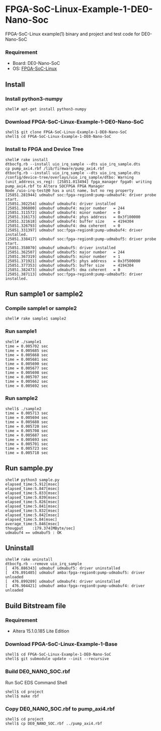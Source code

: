 FPGA-SoC-Linux-Example-1-DE0-Nano-Soc
=====================================

FPGA-SoC-Linux example(1) binary and project and test code for DE0-Nano-SoC

### Requirement

* Board: DE0-Nano-SoC
* OS: [FPGA-SoC-Linux](https://github.com/ikwzm/FPGA-SoC-Linux.git)

## Install

### Install python3-numpy

```console
shell# apt-get install python3-numpy
```

### Download FPGA-SoC-Linux-Example-1-DE0-Nano-SoC

```console
shell$ git clone FPGA-SoC-Linux-Example-1-DE0-Nano-SoC
shell$ cd FPGA-SoC-Linux-Example-1-DE0-Nano-SoC
```

### Install to FPGA and Device Tree

```console
shell# rake install
dtbocfg.rb --install uio_irq_sample --dts uio_irq_sample.dts
cp pump_axi4.rbf /lib/firmware/pump_axi4.rbf
dtbocfg.rb --install uio_irq_sample --dts uio_irq_sample.dts
/config/device-tree/overlays/uio_irq_sample/dtbo: Warning (unit_address_vs_reg): [25851.013494] fpga_manager fpga0: writing pump_axi4.rbf to Altera SOCFPGA FPGA Manager
Node /uio-irq-test@0 has a unit name, but no reg property
[25851.281944] udmabuf soc:fpga-region0:pump-udmabuf4: driver probe start.
[25851.302254] udmabuf udmabuf4: driver installed
[25851.306800] udmabuf udmabuf4: major number   = 244
[25851.311572] udmabuf udmabuf4: minor number   = 0
[25851.316173] udmabuf udmabuf4: phys address   = 0x3f100000
[25851.321618] udmabuf udmabuf4: buffer size    = 4194304
[25851.326793] udmabuf udmabuf4: dma coherent   = 0
[25851.331397] udmabuf soc:fpga-region0:pump-udmabuf4: driver installed.
[25851.338417] udmabuf soc:fpga-region0:pump-udmabuf5: driver probe start.
[25851.358070] udmabuf udmabuf5: driver installed
[25851.362507] udmabuf udmabuf5: major number   = 244
[25851.367319] udmabuf udmabuf5: minor number   = 1
[25851.371921] udmabuf udmabuf5: phys address   = 0x3f500000
[25851.377353] udmabuf udmabuf5: buffer size    = 4194304
[25851.382473] udmabuf udmabuf5: dma coherent   = 0
[25851.387113] udmabuf soc:fpga-region0:pump-udmabuf5: driver installed.
```

## Run sample1 or sample2

### Compile sample1 or sample2

```console
shell# rake sample1 sample2
```

### Run sample1

```console
shell# ./sample1
time = 0.005702 sec
time = 0.005685 sec
time = 0.005668 sec
time = 0.005681 sec
time = 0.005690 sec
time = 0.005677 sec
time = 0.005698 sec
time = 0.005707 sec
time = 0.005662 sec
time = 0.005692 sec
```

### Run sample2

```console
shell$ ./sample2
time = 0.005713 sec
time = 0.005694 sec
time = 0.005688 sec
time = 0.005720 sec
time = 0.005708 sec
time = 0.005687 sec
time = 0.005693 sec
time = 0.005701 sec
time = 0.005723 sec
time = 0.005718 sec
```

## Run sample.py

```console
shell# python3 sample.py
elapsed_time:5.912[msec]
elapsed_time:5.847[msec]
elapsed_time:5.833[msec]
elapsed_time:5.839[msec]
elapsed_time:5.826[msec]
elapsed_time:5.841[msec]
elapsed_time:5.832[msec]
elapsed_time:5.842[msec]
elapsed_time:5.84[msec]
average_time:5.846[msec]
thougput    :179.374[MByte/sec]
udmabuf4 == udmabuf5 : OK
```

## Uninstall

```console
shell# rake uninstall
dtbocfg.rb --remove uio_irq_sample
[  476.886343] udmabuf udmabuf5: driver uninstalled
[  476.891485] udmabuf amba:fpga-region0:pump-udmabuf5: driver unloaded
[  476.899289] udmabuf udmabuf4: driver uninstalled
[  476.904421] udmabuf amba:fpga-region0:pump-udmabuf4: driver unloaded
```


## Build Bitstream file

### Requirement

* Altera 15.1.0.185 Lite Edition 

### Download FPGA-SoC-Linux-Example-1-Base

```console
shell$ cd FPGA-SoC-Linux-Example-1-DE0-Nano-SoC
shell$ git submodule update --init --recursive
```

### Build DE0_NANO_SOC.rbf

Run SoC EDS Command Shell

```console
shell$ cd project
shell$ make rbf
```

### Copy DE0_NANO_SOC.rbf to pump_axi4.rbf

```console
shell$ cd project
shell$ cp DE0_NANO_SOC.rbf ../pump_axi4.rbf
```

